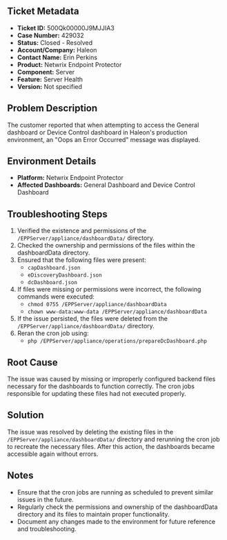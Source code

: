 ## Ticket Metadata
- **Ticket ID:** 500Qk00000J9MJJIA3
- **Case Number:** 429032
- **Status:** Closed - Resolved
- **Account/Company:** Haleon
- **Contact Name:** Erin Perkins
- **Product:** Netwrix Endpoint Protector
- **Component:** Server
- **Feature:** Server Health
- **Version:** Not specified

## Problem Description
The customer reported that when attempting to access the General dashboard or Device Control dashboard in Haleon's production environment, an "Oops an Error Occurred" message was displayed.

## Environment Details
- **Platform:** Netwrix Endpoint Protector
- **Affected Dashboards:** General Dashboard and Device Control Dashboard

## Troubleshooting Steps
1. Verified the existence and permissions of the `/EPPServer/appliance/dashboardData/` directory.
2. Checked the ownership and permissions of the files within the dashboardData directory.
3. Ensured that the following files were present:
   - `capDashboard.json`
   - `eDiscoveryDashboard.json`
   - `dcDashboard.json`
4. If files were missing or permissions were incorrect, the following commands were executed:
   - `chmod 0755 /EPPServer/appliance/dashboardData`
   - `chown www-data:www-data /EPPServer/appliance/dashboardData`
5. If the issue persisted, the files were deleted from the `/EPPServer/appliance/dashboardData/` directory.
6. Reran the cron job using:
   - `php /EPPServer/appliance/operations/prepareDcDashboard.php`

## Root Cause
The issue was caused by missing or improperly configured backend files necessary for the dashboards to function correctly. The cron jobs responsible for updating these files had not executed properly.

## Solution
The issue was resolved by deleting the existing files in the `/EPPServer/appliance/dashboardData/` directory and rerunning the cron job to recreate the necessary files. After this action, the dashboards became accessible again without errors.

## Notes
- Ensure that the cron jobs are running as scheduled to prevent similar issues in the future.
- Regularly check the permissions and ownership of the dashboardData directory and its files to maintain proper functionality.
- Document any changes made to the environment for future reference and troubleshooting.